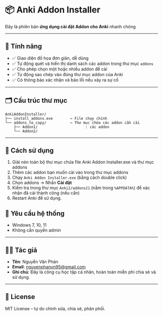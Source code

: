 # 📦 Anki Addon Installer

Đây là phiên bản **ứng dụng cài đặt Addon cho Anki** nhanh chóng

---

## 🧰 Tính năng

- ✅ Giao diện đồ họa đơn giản, dễ dùng
- ✅ Tự động quét và hiển thị danh sách các addon trong thư mục `addons`
- ✅ Cho phép chọn một hoặc nhiều addon để cài
- ✅ Tự động sao chép vào đúng thư mục addon của Anki
- ✅ Có thông báo xác nhận và báo lỗi nếu xảy ra sự cố

---

## 🗂 Cấu trúc thư mục

```
AnkiAddonInstaller/
├── install_addons.exe        ← File chạy chính
└── addons_to_copy/           ← Thư mục chứa các addon cần cài
    ├── Addon1/                      : các addon
    └── Addon2/
```

---

## 🚀 Cách sử dụng

1. Giải nén toàn bộ thư mục chứa file Anki Addon Installer.exe và thư mục addons
2. Thêm các addon bạn muốn cài vào trong thư mục addons
3. Chạy `Anki Addon Installer.exe` (bằng cách double click)
4. Chọn addons → Nhấn **Cài đặt**
5. Kiểm tra trong thư mục `Anki2/addons21` (nằm trong `%APPDATA%`) để xác nhận đã cài thành công (nếu cần)
6. Restart Anki để sử dụng.


## 🧪 Yêu cầu hệ thống

- Windows 7, 10, 11
- Không cần quyền admin

---

## 👨‍💻 Tác giả

- **Tên**: Nguyễn Văn Phán
- **Email**: nguyenphanvn95@gmail.com
- **Ghi chú**: Đây là công cụ học tập cá nhân, hoàn toàn miễn phí chia sẻ và sử dụng.

---

## 📜 License

MIT License – tự do chỉnh sửa, chia sẻ, phân phối.